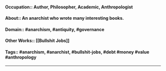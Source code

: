 #### Occupation:: Author, Philosopher, Academic, Anthropologist
#### About:: An anarchist who wrote many interesting books.
#### Domain:: #anarchism, #antiquity, #governance 
#### Other Works:: [[Bullshit Jobs]]
#### Tags:: #anarchism, #anarchist, #bullshit-jobs, #debt #money #value #anthropology
---

